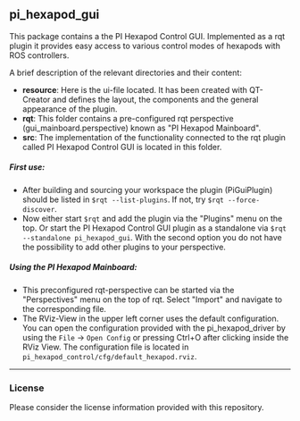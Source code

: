 ## pi_hexapod_gui

This package contains a the PI Hexapod Control GUI. Implemented as a rqt plugin it provides easy access to various control modes of hexapods with ROS controllers.

A brief description of the relevant directories and their content:
- **resource**: Here is the ui-file located. It has been created with QT-Creator and defines the layout, the components and the general appearance of the plugin.
- **rqt**: This folder contains a pre-configured rqt perspective (gui_mainboard.perspective) known as "PI Hexapod Mainboard".
- **src**: The implementation of the functionality connected to the rqt plugin called PI Hexapod Control GUI is located in this folder.

##### First use:
- After building and sourcing your workspace the plugin (PiGuiPlugin) should be listed in `$rqt --list-plugins`. If not, try `$rqt --force-discover`.
- Now either start `$rqt` and add the plugin via the "Plugins" menu on the top. Or start the PI Hexapod Control GUI plugin as a standalone via `$rqt --standalone pi_hexapod_gui`. With the second option you do not have the possibility to add other plugins to your perspective.

##### Using the PI Hexapod Mainboard:
- This preconfigured rqt-perspective can be started via the "Perspectives" menu on the top of rqt. Select "Import" and navigate to the corresponding file.
- The RViz-View in the upper left corner uses the default configuration.
  You can open the configuration provided with the pi\_hexapod\_driver by using the `File` -> `Open Config` or pressing Ctrl+O after clicking inside the RViz View.
  The configuration file is located in `pi_hexapod_control/cfg/default_hexapod.rviz`.
---

### License

Please consider the license information provided with this repository.
